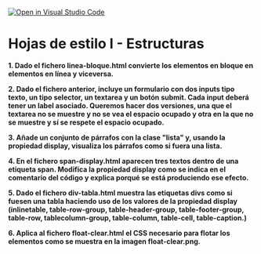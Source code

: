 [![Open in Visual Studio Code](https://classroom.github.com/assets/open-in-vscode-c66648af7eb3fe8bc4f294546bfd86ef473780cde1dea487d3c4ff354943c9ae.svg)](https://classroom.github.com/online_ide?assignment_repo_id=9724322&assignment_repo_type=AssignmentRepo)
# Hojas de estilo I - Estructuras

**1. Dado el fichero linea-bloque.html convierte los elementos en bloque en elementos en línea y viceversa.**

**2. Dado el fichero anterior, incluye un formulario con dos inputs tipo texto, un tipo selector, un textarea y un botón submit. Cada input deberá tener un label asociado. Queremos hacer dos versiones, una que el textarea no se muestre y no se vea el espacio ocupado y otra en la que no se muestre y sí se respete el espacio ocupado.**

**3. Añade un conjunto de párrafos con la clase "lista" y, usando la propiedad display, visualiza los párrafos como si fuera una lista.**

**4. En el fichero span-display.html aparecen tres textos dentro de una etiqueta span. Modifica la propiedad display como se indica en el comentario del código y explica porqué se está produciendo ese efecto.**

**5. Dado el fichero div-tabla.html muestra las etiquetas divs como si fuesen una tabla haciendo uso de los valores de la propiedad display (inlinetable, table-row-group, table-header-group, table-footer-group, table-row, tablecolumn-group, table-column, table-cell, table-caption.)**

**6. Aplica al fichero float-clear.html el CSS necesario para flotar los elementos como se muestra en la imagen float-clear.png.**
